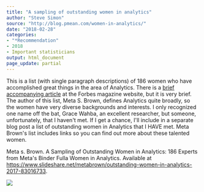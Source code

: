 ```yaml
---
title: "A sampling of outstanding women in analytics"
author: "Steve Simon"
source: "http://blog.pmean.com/women-in-analytics/"
date: "2018-02-28"
categories:
- "*Recommendation"
- 2018
- Important statisticians
output: html_document
page_update: partial
---
```


This is a list (with single paragraph descriptions) of 186 women who
have accomplished great things in the area of Analytics. There is a
[brief accompanying
article](https://www.forbes.com/sites/metabrown/2017/11/30/discover-185-outstanding-women-in-data-analytics)
at the Forbes magazine website, but it is very brief. The author of this
list, Meta S. Brown, defines Analytics quite broadly, so the women have
very diverse backgrounds and interests. I only recognized one name off
the bat, Grace Wahba, an excellent researcher, but someone,
unfortunately, that I haven't met. If I get a chance, I'll include in a
separate blog post a list of outstanding women in Analytics that I HAVE
met. Meta Brown's list includes links so you can find out more about
these talented women.

<!---More--->

Meta s. Brown. A Sampling of Outstanding Women in Analytics: 186 Experts
from Meta's Binder Fulla Women in Analytics. Available at
<https://www.slideshare.net/metabrown/outstanding-women-in-analytics-2017-83016733>.

![](http://www.pmean.com/new-images/18/women-in-analytics01.png)




